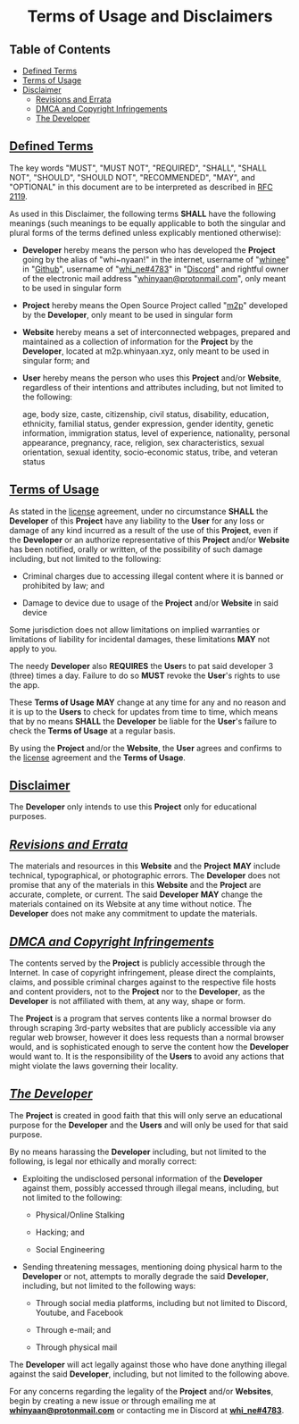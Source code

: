<h1 align="center" style="font-weight: bold">
    Terms of Usage and Disclaimers
</h1>


<div class="toc"><h2 id="toc"><b><a href="#toc">Table of Contents</a></b></h2>
<ul><li><a href="#defined-terms">Defined Terms</a></li><li><a href="#terms-of-usage">Terms of Usage</a></li><li><a href="#disclaimer">Disclaimer</a><ul><li><a href="#disclaimer-revisions-and-errata">Revisions and Errata</a></li><li><a href="#disclaimer-dmca-and-copyright-infringements">DMCA and Copyright Infringements</a></li><li><a href="#disclaimer-the-developer">The Developer</a></li></ul></li></ul></div>

<h2 id="defined-terms"><b><a href="#defined-terms">Defined Terms</a></b></h2>

The key words "MUST", "MUST NOT", "REQUIRED", "SHALL", "SHALL NOT", "SHOULD", "SHOULD NOT", "RECOMMENDED", "MAY", and "OPTIONAL" in this document are to be interpreted as described in [RFC 2119](https://datatracker.ietf.org/doc/html/rfc2119).

As used in this Disclaimer, the following terms **SHALL** have the following meanings (such meanings to be equally applicable to both the singular and plural forms of the terms defined unless explicably mentioned otherwise):

- **Developer** hereby means the person who has developed the **Project** going by the alias of "whi~nyaan!" in the internet, username of "[whinee](https://www.github.com/whinee)" in "[Github](https://github.com)", username of "[whi_ne#4783](https://www.github.com/whinee)" in "[Discord](https://discord.com/users/848092597822160907)" and rightful owner of the electronic mail address "[whinyaan@protonmail.com](mailto:whinyaan@protonmail.com)", only meant to be used in singular form

- **Project** hereby means the Open Source Project called "[m2p](https://www.github.com/whinee/md2pdf)" developed by the **Developer**, only meant to be used in singular form

- **Website** hereby means a set of interconnected webpages, prepared and maintained as a collection of information for the **Project** by the **Developer**, located at m2p.whinyaan.xyz, only meant to be used in singular form; and

- **User** hereby means the person who uses this **Project** and/or **Website**, regardless of their intentions and attributes including, but not limited to the following:

    age, body size, caste, citizenship, civil status, disability, education, ethnicity, familial status, gender expression, gender identity, genetic information, immigration status, level of experience, nationality, personal appearance, pregnancy, race, religion, sex characteristics, sexual orientation, sexual identity, socio-economic status, tribe, and veteran status

<h2 id="terms-of-usage"><b><a href="#terms-of-usage">Terms of Usage</a></b></h2>

As stated in the [license](license.md) agreement, under no circumstance **SHALL** the **Developer** of this **Project** have any liability to the **User** for any loss or damage of any kind incurred as a result of the use of this **Project**, even if the **Developer** or an authorize representative of this **Project** and/or **Website** has been notified, orally or written, of the possibility of such damage including, but not limited to the following:

- Criminal charges due to accessing illegal content where it is banned or prohibited by law; and

- Damage to device due to usage of the **Project** and/or **Website** in said device

Some jurisdiction does not allow limitations on implied warranties or limitations of liability for incidental damages, these limitations **MAY** not apply to you.

The needy **Developer** also **REQUIRES** the **User**s to pat said developer 3 (three) times a day. Failure to do so **MUST** revoke the **User**'s rights to use the app.

These **Terms of Usage** **MAY** change at any time for any and no reason and it is up to the **Users** to check for updates from time to time, which means that by no means **SHALL** the **Developer** be liable for the **User**'s failure to check the **Terms of Usage** at a regular basis.

By using the **Project** and/or the **Website**, the **User** agrees and confirms to the [license](license.md) agreement and the **Terms of Usage**.

<h2 id="disclaimer"><b><a href="#disclaimer">Disclaimer</a></b></h2>

The **Developer** only intends to use this **Project** only for educational purposes.

<h2 id="disclaimer-revisions-and-errata"><b><i><a href="#disclaimer-revisions-and-errata">Revisions and Errata</a></i></b></h2>

The materials and resources in this **Website** and the **Project** **MAY** include technical, typographical, or photographic errors. The **Developer** does not promise that any of the materials in this **Website** and the **Project** are accurate, complete, or current. The said **Developer** **MAY** change the materials contained on its Website at any time without notice. The **Developer** does not make any commitment to update the materials.

<h2 id="disclaimer-dmca-and-copyright-infringements"><b><i><a href="#disclaimer-dmca-and-copyright-infringements">DMCA and Copyright Infringements</a></i></b></h2>

The contents served by the **Project** is publicly accessible through the Internet. In case of copyright infringement, please direct the complaints, claims, and possible criminal charges against to the respective file hosts and content providers, not to the **Project** nor to the **Developer**, as the **Developer** is not affiliated with them, at any way, shape or form.

The **Project** is a program that serves contents like a normal browser do through scraping 3rd-party websites that are publicly accessible via any regular web browser, however it does less requests than a normal browser would, and is sophisticated enough to serve the content how the **Developer** would want to. It is the responsibility of the **Users** to avoid any actions that might violate the laws governing their locality.

<h2 id="disclaimer-the-developer"><b><i><a href="#disclaimer-the-developer">The Developer</a></i></b></h2>

The **Project** is created in good faith that this will only serve an educational purpose for the **Developer** and the **Users** and will only be used for that said purpose.

By no means harassing the **Developer** including, but not limited to the following, is legal nor ethically and morally correct:

- Exploiting the undisclosed personal information of the **Developer** against them, possibly accessed through illegal means, including, but not limited to the following:

    - Physical/Online Stalking

    - Hacking; and

    - Social Engineering

- Sending threatening messages, mentioning doing physical harm to the **Developer** or not, attempts to morally degrade the said **Developer**, including, but not limited to the following ways:

    - Through social media platforms, including but not limited to Discord, Youtube, and Facebook

    - Through e-mail; and

    - Through physical mail

The **Developer** will act legally against those who have done anything illegal against the said **Developer**, including, but not limited to the following above.

For any concerns regarding the legality of the **Project** and/or **Websites**, begin by creating a new issue or through emailing me at **<a target="_blank" href="mailto:whinyaan@protonmail.com">whinyaan@protonmail.com</a>** or contacting me in Discord at **<a target="_blank" href="https://discord.com/users/867696753434951732">whi_ne#4783</a>**.
